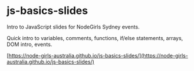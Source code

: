 # js-basics-slides

Intro to JavaScript slides for NodeGirls Sydney events.

Quick intro to variables, comments, functions, if/else statements, arrays, DOM intro, events.

[https://node-girls-australia.github.io/js-basics-slides/](https://node-girls-australia.github.io/js-basics-slides/)
